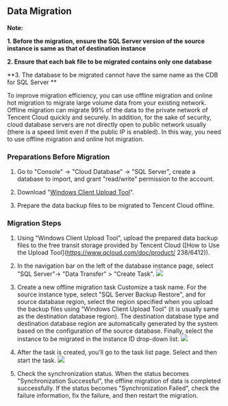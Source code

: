 ## Data Migration
**Note:**

**1. Before the migration, ensure the SQL Server version of the source instance is same as that of destination instance**

**2. Ensure that each bak file to be migrated contains only one database**

**3. The database to be migrated cannot have the same name as the CDB for SQL Server **

To improve migration efficiency, you can use offline migration and online hot migration to migrate large volume data from your existing network.
Offline migration can migrate 99% of the data to the private network of Tencent Cloud quickly and securely. In addition, for the sake of security, cloud database servers are not directly open to public network usually (there is a speed limit even if the public IP is enabled). In this way, you need to use offline migration and online hot migration.
### Preparations Before Migration
1. Go to "Console" -> "Cloud Database" -> "SQL Server", create a database to import, and grant "read/write" permission to the account.

2. Download "[Windows Client Upload Tool](https://mc.qcloudimg.com/static/archive/ef1dec9f9a72cbafdc707915475a368e/upload.zip)".

3. Prepare the data backup files to be migrated to Tencent Cloud offline.

### Migration Steps
1. Using "Windows Client Upload Tool", upload the prepared data backup files to the free transit storage provided by Tencent Cloud ([How to Use the Upload Tool](https://www.qcloud.com/doc/product/ 238/6412)).

2. In the navigation bar on the left of the database instance page, select "SQL Server"-> "Data Transfer" > "Create Task".
![](https://mc.qcloudimg.com/static/img/7b0b5cadaa2df742364316302df429e2/1.png)

3. Create a new offline migration task Customize a task name. For the source instance type, select "SQL Server Backup Restore", and for source database region, select the region specified when you upload the backup files using "Windows Client Upload Tool" (it is usually same as the destination database region). The destination database type and destination database region are automatically generated by the system based on the configuration of the source database. Finally, select the instance to be migrated in the instance ID drop-down list.
![](https://mc.qcloudimg.com/static/img/ff4798508e2156b7824d9a69e694155d/2.png)

4. After the task is created, you'll go to the task list page. Select and then start the task.
![](https://mc.qcloudimg.com/static/img/3e68d2d9ccdbded799a94c5a2d61d0f4/5.png)

5. Check the synchronization status. When the status becomes "Synchronization Successful", the offline migration of data is completed successfully. If the status becomes "Synchronization Failed", check the failure information, fix the failure, and then restart the migration.

